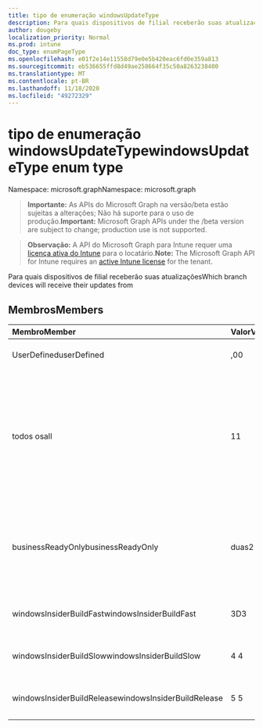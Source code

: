 ```yaml
---
title: tipo de enumeração windowsUpdateType
description: Para quais dispositivos de filial receberão suas atualizações
author: dougeby
localization_priority: Normal
ms.prod: intune
doc_type: enumPageType
ms.openlocfilehash: e01f2e14e11558d79e0e5b420eac6fd0e359a813
ms.sourcegitcommit: eb536655ffd8d49ae258664f35c50a8263238400
ms.translationtype: MT
ms.contentlocale: pt-BR
ms.lasthandoff: 11/18/2020
ms.locfileid: "49272329"
---
```

# <a name="windowsupdatetype-enum-type"></a><span data-ttu-id="05d91-103">tipo de enumeração windowsUpdateType</span><span class="sxs-lookup"><span data-stu-id="05d91-103">windowsUpdateType enum type</span></span>

<span data-ttu-id="05d91-104">Namespace: microsoft.graph</span><span class="sxs-lookup"><span data-stu-id="05d91-104">Namespace: microsoft.graph</span></span>

> <span data-ttu-id="05d91-105">**Importante:** As APIs do Microsoft Graph na versão/beta estão sujeitas a alterações; Não há suporte para o uso de produção.</span><span class="sxs-lookup"><span data-stu-id="05d91-105">**Important:** Microsoft Graph APIs under the /beta version are subject to change; production use is not supported.</span></span>

> <span data-ttu-id="05d91-106">**Observação:** A API do Microsoft Graph para Intune requer uma [licença ativa do Intune](https://go.microsoft.com/fwlink/?linkid=839381) para o locatário.</span><span class="sxs-lookup"><span data-stu-id="05d91-106">**Note:** The Microsoft Graph API for Intune requires an [active Intune license](https://go.microsoft.com/fwlink/?linkid=839381) for the tenant.</span></span>

<span data-ttu-id="05d91-107">Para quais dispositivos de filial receberão suas atualizações</span><span class="sxs-lookup"><span data-stu-id="05d91-107">Which branch devices will receive their updates from</span></span>

## <a name="members"></a><span data-ttu-id="05d91-108">Membros</span><span class="sxs-lookup"><span data-stu-id="05d91-108">Members</span></span>
|<span data-ttu-id="05d91-109">Membro</span><span class="sxs-lookup"><span data-stu-id="05d91-109">Member</span></span>|<span data-ttu-id="05d91-110">Valor</span><span class="sxs-lookup"><span data-stu-id="05d91-110">Value</span></span>|<span data-ttu-id="05d91-111">Descrição</span><span class="sxs-lookup"><span data-stu-id="05d91-111">Description</span></span>|
|:---|:---|:---|
|<span data-ttu-id="05d91-112">UserDefined</span><span class="sxs-lookup"><span data-stu-id="05d91-112">userDefined</span></span>|<span data-ttu-id="05d91-113">,0</span><span class="sxs-lookup"><span data-stu-id="05d91-113">0</span></span>|<span data-ttu-id="05d91-114">Permite que o usuário defina.</span><span class="sxs-lookup"><span data-stu-id="05d91-114">Allow the user to set.</span></span>|
|<span data-ttu-id="05d91-115">todos os</span><span class="sxs-lookup"><span data-stu-id="05d91-115">all</span></span>|<span data-ttu-id="05d91-116">1</span><span class="sxs-lookup"><span data-stu-id="05d91-116">1</span></span>|<span data-ttu-id="05d91-117">Canal semestral (direcionado).</span><span class="sxs-lookup"><span data-stu-id="05d91-117">Semi-annual Channel (Targeted).</span></span> <span data-ttu-id="05d91-118">O dispositivo obtém todas as atualizações de recursos aplicáveis do canal semestral (direcionado).</span><span class="sxs-lookup"><span data-stu-id="05d91-118">Device gets all applicable feature updates from Semi-annual Channel (Targeted).</span></span>|
|<span data-ttu-id="05d91-119">businessReadyOnly</span><span class="sxs-lookup"><span data-stu-id="05d91-119">businessReadyOnly</span></span>|<span data-ttu-id="05d91-120">duas</span><span class="sxs-lookup"><span data-stu-id="05d91-120">2</span></span>|<span data-ttu-id="05d91-121">Canal semestral.</span><span class="sxs-lookup"><span data-stu-id="05d91-121">Semi-annual Channel.</span></span> <span data-ttu-id="05d91-122">O dispositivo Obtém atualizações de recursos do canal semestral.</span><span class="sxs-lookup"><span data-stu-id="05d91-122">Device gets feature updates from Semi-annual Channel.</span></span>|
|<span data-ttu-id="05d91-123">windowsInsiderBuildFast</span><span class="sxs-lookup"><span data-stu-id="05d91-123">windowsInsiderBuildFast</span></span>|<span data-ttu-id="05d91-124">3D</span><span class="sxs-lookup"><span data-stu-id="05d91-124">3</span></span>|<span data-ttu-id="05d91-125">Compilação do Windows Insider-Fast</span><span class="sxs-lookup"><span data-stu-id="05d91-125">Windows Insider build - Fast</span></span>|
|<span data-ttu-id="05d91-126">windowsInsiderBuildSlow</span><span class="sxs-lookup"><span data-stu-id="05d91-126">windowsInsiderBuildSlow</span></span>|<span data-ttu-id="05d91-127">4 </span><span class="sxs-lookup"><span data-stu-id="05d91-127">4</span></span>|<span data-ttu-id="05d91-128">Compilação do Windows Insider-lenta</span><span class="sxs-lookup"><span data-stu-id="05d91-128">Windows Insider build - Slow</span></span>|
|<span data-ttu-id="05d91-129">windowsInsiderBuildRelease</span><span class="sxs-lookup"><span data-stu-id="05d91-129">windowsInsiderBuildRelease</span></span>|<span data-ttu-id="05d91-130">5 </span><span class="sxs-lookup"><span data-stu-id="05d91-130">5</span></span>|<span data-ttu-id="05d91-131">Versão de lançamento do Windows Insider</span><span class="sxs-lookup"><span data-stu-id="05d91-131">Release Windows Insider build</span></span>|





